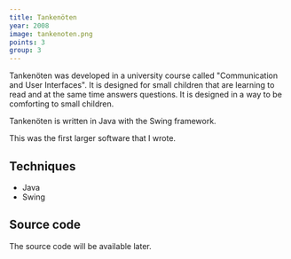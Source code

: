 ```yaml
---
title: Tankenöten
year: 2008
image: tankenoten.png
points: 3
group: 3
---
```


Tankenöten was developed in a university course called "Communication
and User Interfaces". It is designed for small children that are
learning to read and at the same time answers questions. It is
designed in a way to be comforting to small children.

Tankenöten is written in Java with the Swing framework.

This was the first larger software that I wrote.

## Techniques ##
- Java
- Swing

## Source code ##
The source code will be available later.
